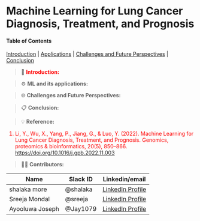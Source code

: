 # Machine Learning for Lung Cancer Diagnosis, Treatment, and Prognosis

#### Table of Contents

[Introduction](#Introduction) | [Applications](#ml-and-its-applications) | [Challenges and Future Perspectives](#Challenges-and-Future-Perspectives) | [Conclusion](#Conclusion)



> 📝 <font color="red">  **Introduction:**

> ⚙️ **ML and its applications:**

> 🌐 **Challenges and Future Perspectives:**

> 📋 **Conclusion:**



> :bulb: **Reference:** 
1. Li, Y., Wu, X., Yang, P., Jiang, G., & Luo, Y. (2022). Machine Learning for Lung Cancer Diagnosis, Treatment, and Prognosis. Genomics, proteomics & bioinformatics, 20(5), 850–866. https://doi.org/10.1016/j.gpb.2022.11.003

> 👩‍💻 **Contributors:**

| Name      | Slack ID|Linkedin/email |
| ----------- |----------- |----------- |
| shalaka more | @shalaka | <a href="https://www.linkedin.com/in/shalaka-more-03277913b/" target="_blank">	LinkedIn Profile</a>  |
| Sreeja Mondal| @sreeja | <a href="https://www.markdownguide.org" target="_blank">	LinkedIn Profile</a> |
|Ayooluwa Joseph| @Jay1079 | <a href="https://www.markdownguide.org" target="_blank">	LinkedIn Profile</a> |
